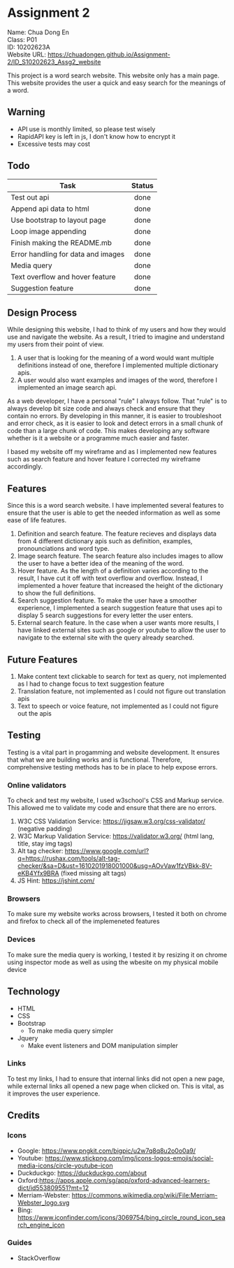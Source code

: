 # Assignment 2
Name: Chua Dong En<br/>
Class: P01<br />
ID: 10202623A<br />
Website URL: https://chuadongen.github.io/Assignment-2/ID_S10202623_Assg2_website<br/>

This project is a word search website. This website only has a main page. This website provides the user a quick and easy search for the meanings of a word.

## Warning
* API use is monthly limited, so please test wisely
* RapidAPI key is left in js, I don't know how to encrypt it
* Excessive tests may cost

## Todo
| Task        | Status           | 
| ------------- |:-------------:| 
| Test out api     | done |
| Append api data to html      | done |
| Use bootstrap to layout page   |   done   | 
| Loop image appending |   done    |   
| Finish making the README.mb |     done  |  
| Error handling for data and images|   done    |  
| Media query |   done    |   
| Text overflow and hover feature |   done    |  
| Suggestion feature |   done    |  
## Design Process
While designing this website, I had to think of my users and how they would use and navigate the website. As a result, I tried to imagine and understand my users from their point of view.

1. A user that is looking for the meaning of a word would want multiple definitions instead of one, therefore I implemented multiple dictionary apis.
2. A user would also want examples and images of the word, therefore I implemented an image search api.


As a web developer, I have a personal "rule" I always follow. That "rule" is to always develop bit size code and always check and ensure that they contain no errors. By developing in this manner, it is easier to troubleshoot and error check, as it is easier to look and detect errors in a small chunk of code than a large chunk of code. This makes developing any software whether is it a website or a programme much easier and faster.

I based my website off my wireframe and as I implemented new features such as search feature and hover feature I corrected my wireframe accordingly.



## Features
Since this is a word search website. I have implemented several features to ensure that the user is able to get the needed information as well as some ease of life features.<br/>
1. Definition and search feature. The feature recieves and displays data from 4 different dictionary apis such as definition, examples, pronounciations and word type.
2. Image search feature. The search feature also includes images to allow the user to have a better idea of the meaning of the word.
3. Hover feature. As the length of a definition varies according to the result, I have cut it off with text overflow and overflow. Instead, I implemented a hover feature that increased the height of the dictionary to show the full definitions.
4. Search suggestion feature. To make the user have a smoother experience, I implemented a search suggestion feature that uses api to display 5 search suggestions for every letter the user enters.
5. External search feature. In the case when a user wants more results, I have linked external sites such as google or youtube to allow the user to navigate to the external site with the query already searched.
## Future Features
1. Make content text clickable to search for text as query, not implemented as I had to change focus to text suggestion feature
2. Translation feature, not implemented as I could not figure out translation apis
3. Text to speech or voice feature, not implemented as I could not figure out the apis
## Testing
Testing is a vital part in progamming and website development. It ensures that what we are building works and is functional. Therefore, comprehensive testing methods has to be in place to help expose errors.
### Online validators
To check and test my website, I used w3school's CSS and Markup service. This allowed me to validate my code and ensure that there are no errors.
1. W3C CSS Validation Service: https://jigsaw.w3.org/css-validator/ (negative padding)
2. W3C Markup Validation Service: https://validator.w3.org/ (html lang, title, stay img tags)
3. Alt tag checker: https://www.google.com/url?q=https://rushax.com/tools/alt-tag-checker/&sa=D&ust=1610201918001000&usg=AOvVaw1fzVBkk-8V-eKB4Yfx9BRA (fixed missing alt tags)
4. JS Hint: https://jshint.com/
### Browsers
To make sure my website works across browsers, I tested it both on chrome and firefox to check all of the implemeneted features
### Devices
To make sure the media query is working, I tested it by resizing it on chrome using inspector mode as well as using the wbesite on my physical mobile device
## Technology
* HTML
* CSS
* Bootstrap
    * To make media query simpler
* Jquery
    * Make event listeners and DOM manipulation simpler


### Links
To test my links, I had to ensure that internal links did not open a new page, while external links all opened a new page when clicked on. This is vital, as it improves the user experience.
## Credits
### Icons
* Google: https://www.pngkit.com/bigpic/u2w7q8q8u2o0o0a9/
* Youtube: https://www.stickpng.com/img/icons-logos-emojis/social-media-icons/circle-youtube-icon
* Duckduckgo: https://duckduckgo.com/about
* Oxford:https://apps.apple.com/sg/app/oxford-advanced-learners-dict/id553809551?mt=12
* Merriam-Webster: https://commons.wikimedia.org/wiki/File:Merriam-Webster_logo.svg
* Bing: https://www.iconfinder.com/icons/3069754/bing_circle_round_icon_search_engine_icon
### Guides
* StackOverflow